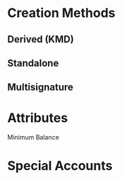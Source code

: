 # Creation Methods
## Derived (KMD)
## Standalone 
## Multisignature
# Attributes

Minimum Balance

# Special Accounts